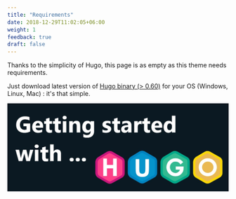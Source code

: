 ```yaml
---
title: "Requirements"
date: 2018-12-29T11:02:05+06:00
weight: 1
feedback: true
draft: false
---
```


Thanks to the simplicity of Hugo, this page is as empty as this theme needs requirements.

Just download latest version of [Hugo binary (> 0.60)](https://gohugo.io/getting-started/installing/) for your OS (Windows, Linux, Mac) : it's that simple.

![image example](hugo.jpg "image")

